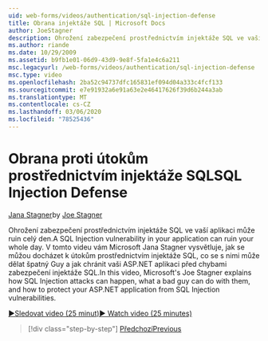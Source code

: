 ```yaml
---
uid: web-forms/videos/authentication/sql-injection-defense
title: Obrana injektáže SQL | Microsoft Docs
author: JoeStagner
description: Ohrožení zabezpečení prostřednictvím injektáže SQL ve vaší aplikaci může ruin celý den. V tomto videu vám Microsoft Jana Stagner vysvětluje, jak můžou Happ útoky prostřednictvím injektáže SQL...
ms.author: riande
ms.date: 10/29/2009
ms.assetid: b9fb1e01-06d9-43d9-9e8f-5fa1e4c6a211
msc.legacyurl: /web-forms/videos/authentication/sql-injection-defense
msc.type: video
ms.openlocfilehash: 2ba52c94737dfc165831ef094d04a333c4fcf133
ms.sourcegitcommit: e7e91932a6e91a63e2e46417626f39d6b244a3ab
ms.translationtype: MT
ms.contentlocale: cs-CZ
ms.lasthandoff: 03/06/2020
ms.locfileid: "78525436"
---
```

# <a name="sql-injection-defense"></a><span data-ttu-id="8224f-104">Obrana proti útokům prostřednictvím injektáže SQL</span><span class="sxs-lookup"><span data-stu-id="8224f-104">SQL Injection Defense</span></span>

<span data-ttu-id="8224f-105">[Jana Stagner](https://github.com/JoeStagner)</span><span class="sxs-lookup"><span data-stu-id="8224f-105">by [Joe Stagner](https://github.com/JoeStagner)</span></span>

<span data-ttu-id="8224f-106">Ohrožení zabezpečení prostřednictvím injektáže SQL ve vaší aplikaci může ruin celý den.</span><span class="sxs-lookup"><span data-stu-id="8224f-106">A SQL Injection vulnerability in your application can ruin your whole day.</span></span> <span data-ttu-id="8224f-107">V tomto videu vám Microsoft Jana Stagner vysvětluje, jak se můžou docházet k útokům prostřednictvím injektáže SQL, co se s nimi může dělat špatný Guy a jak chránit vaši ASP.NET aplikaci před chybami zabezpečení injektáže SQL.</span><span class="sxs-lookup"><span data-stu-id="8224f-107">In this video, Microsoft's Joe Stagner explains how SQL Injection attacks can happen, what a bad guy can do with them, and how to protect your ASP.NET application from SQL Injection vulnerabilities.</span></span>

[<span data-ttu-id="8224f-108">&#9654;Sledovat video (25 minut)</span><span class="sxs-lookup"><span data-stu-id="8224f-108">&#9654; Watch video (25 minutes)</span></span>](https://channel9.msdn.com/Blogs/ASP-NET-Site-Videos/sql-injection-defense)

> [!div class="step-by-step"]
> [<span data-ttu-id="8224f-109">Předchozí</span><span class="sxs-lookup"><span data-stu-id="8224f-109">Previous</span></span>](creating-inactive-users.md)
